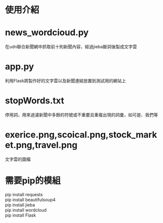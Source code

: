 # 使用介紹

# news_wordcioud.py
在udn聯合新聞網中抓取前十則新聞內容，經過jieba斷詞後製成文字雲

# app.py
利用Flask將製作好的文字雲以及新聞連結放置到測試用的網站上

# stopWords.txt
停用詞，用來過濾新聞中多餘的符號或不重要且重複出現的詞彙，如可是、我們等

# exerice.png,scoical.png,stock_market.png,travel.png
文字雲的圖檔

# 需要pip的模組
pip install requests<br>
pip install beautifulsoup4<br>
pip install jieba<br>
pip install wordcloud<br>
pip install Flask

